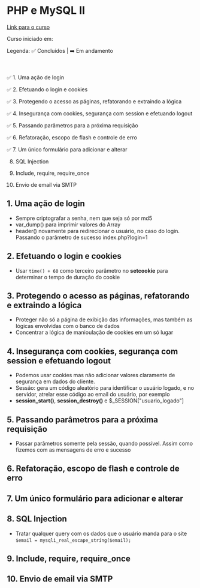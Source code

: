# PHP e MySQL II

[Link para o curso](https://cursos.alura.com.br/course/php-mysql-e-fundamentos-da-web-parte-2)

Curso iniciado em:

Legenda: :white_check_mark: Concluídos | :arrow_right: Em andamento <br/><br/><br/>

:white_check_mark: 1. Uma ação de login

:white_check_mark: 2. Efetuando o login e cookies

:white_check_mark: 3. Protegendo o acesso as páginas, refatorando e extraindo a lógica

:white_check_mark: 4. Insegurança com cookies, segurança com session e efetuando logout

:white_check_mark: 5. Passando parâmetros para a próxima requisição

:white_check_mark: 6. Refatoração, escopo de flash e controle de erro

:white_check_mark: 7. Um único formulário para adicionar e alterar

8. SQL Injection

9. Include, require, require_once

10. Envio de email via SMTP


## 1. Uma ação de login
- Sempre criptografar a senha, nem que seja só por md5
- var_dump() para imprimir valores do Array
- header() novamente para redirecionar o usuário, no caso do login. Passando o parâmetro de sucesso index.php?login=1

## 2. Efetuando o login e cookies
- Usar ```time() + 60``` como terceiro parâmetro no **setcookie** para determinar o tempo de duração do cookie 

## 3. Protegendo o acesso as páginas, refatorando e extraindo a lógica
- Proteger não só a página de exibição das informações, mas também as lógicas envolvidas com o banco de dados
- Concentrar a lógica de manioulação de cookies em um só lugar

## 4. Insegurança com cookies, segurança com session e efetuando logout
- Podemos usar cookies mas não adicionar valores claramente de segurança em dados do cliente.
- Sessão: gera um código aleatório para identificar o usuário logado, e no servidor, atrelar esse código ao email do usuário, por exemplo
- **session_start()**, **session_destroy()** e $_SESSION["usuario_logado"]

## 5. Passando parâmetros para a próxima requisição
- Passar parâmetros somente pela sessão, quando possível. Assim como fizemos com as mensagens de erro e sucesso

## 6. Refatoração, escopo de flash e controle de erro

## 7. Um único formulário para adicionar e alterar

## 8. SQL Injection
- Tratar qualquer query com os dados que o usuário manda para o site
``$email = mysqli_real_escape_string($email);``

## 9. Include, require, require_once

## 10. Envio de email via SMTP